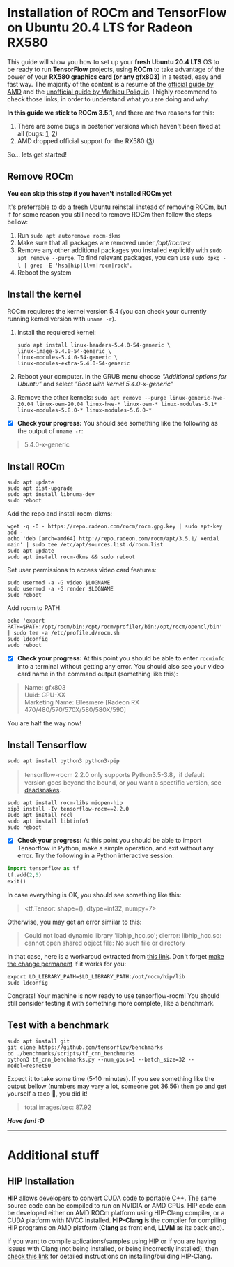 # Installation of ROCm and TensorFlow on Ubuntu 20.4 LTS for Radeon RX580 
This guide will show you how to set up your **fresh Ubuntu 20.4 LTS** OS to be ready to run **TensorFlow** projects, using **ROCm** to take advantage of the power of your **RX580 graphics card (or any gfx803)** in a tested, easy and fast way.
The majority of the content is a resume of the [official guide by AMD](https://rocmdocs.amd.com/en/latest/Installation_Guide/Installation-Guide.html) and the [unofficial guide by Mathieu Poliquin](https://www.videogames.ai/Install-ROCM-Machine-Learning-AMD-GPU). I highly recommend to check those links, in order to understand what you are doing and why.

**In this guide we stick to ROCm 3.5.1**, and there are two reasons for this:
1. There are some bugs in posterior versions which haven't been fixed at all (bugs: [1](https://github.com/RadeonOpenCompute/ROCm/issues/1269), [2](https://github.com/RadeonOpenCompute/ROCm/issues/1265))
2. AMD dropped official support for the RX580 ([3](https://github.com/RadeonOpenCompute/ROCm/issues/1353))

So... lets get started!
## Remove ROCm
**You can skip this step if you haven't installed ROCm yet**

It's preferrable to do a fresh Ubuntu reinstall instead of removing ROCm, but
if for some reason you still need to remove ROCm then follow the steps bellow:
1. Run ```sudo apt autoremove rocm-dkms```
2. Make sure that all packages are removed under */opt/rocm-x*
3. Remove any other additional packages you installed explicitly with ```sudo apt remove --purge```. To find relevant packages, you can use `sudo dpkg -l | grep -E 'hsa|hip|llvm|rocm|rock'`.
4. Reboot the system

## Install the kernel
ROCm requieres the kernel version 5.4 (you can check your currently running kernel version with `uname -r`).

1. Install the requiered kernel: 

   ```
   sudo apt install linux-headers-5.4.0-54-generic \
   linux-image-5.4.0-54-generic \
   linux-modules-5.4.0-54-generic \
   linux-modules-extra-5.4.0-54-generic  
   ```

2. Reboot your computer. In the GRUB menu choose *"Additional options for Ubuntu"* and select *"Boot with kernel 5.4.0-x-generic"*

3. Remove the other kernels: `sudo apt remove --purge linux-generic-hwe-20.04 linux-oem-20.04 linux-hwe-* linux-oem-* linux-modules-5.1* linux-modules-5.8.0-* linux-modules-5.6.0-* `

- [x] **Check your progress:** You should see something like the following as the output of `uname -r`:
> 5.4.0-x-generic

## Install ROCm
```
sudo apt update
sudo apt dist-upgrade
sudo apt install libnuma-dev
sudo reboot
```

Add the repo and install rocm-dkms:
```
wget -q -O - https://repo.radeon.com/rocm/rocm.gpg.key | sudo apt-key add -
echo 'deb [arch=amd64] http://repo.radeon.com/rocm/apt/3.5.1/ xenial main' | sudo tee /etc/apt/sources.list.d/rocm.list
sudo apt update
sudo apt install rocm-dkms && sudo reboot
```
Set user permissions to access video card features:
```
sudo usermod -a -G video $LOGNAME
sudo usermod -a -G render $LOGNAME
sudo reboot
```
Add rocm to PATH:
```
echo 'export PATH=$PATH:/opt/rocm/bin:/opt/rocm/profiler/bin:/opt/rocm/opencl/bin' | sudo tee -a /etc/profile.d/rocm.sh
sudo ldconfig
sudo reboot
```
- [x] **Check your progress:** At this point you should be able to enter `rocminfo` into a terminal without getting any error. You should also see your video card name in the command output (something like this):
> Name:                    gfx803                             
> Uuid:                    GPU-XX                             
> Marketing Name:          Ellesmere [Radeon RX 470/480/570/570X/580/580X/590]

You are half the way now!
## Install Tensorflow

```
sudo apt install python3 python3-pip
```

> tensorflow-rocm 2.2.0 only supports Python3.5-3.8，if default version goes beyond the bound, or you want a spectific version, see [deadsnakes](https://launchpad.net/~deadsnakes/+archive/ubuntu/ppa).

```
sudo apt install rocm-libs miopen-hip
pip3 install -Iv tensorflow-rocm==2.2.0
sudo apt install rccl
sudo apt install libtinfo5
sudo reboot
```
- [x] **Check your progress:** At this point you should be able to import Tensorflow in Python, make a simple operation, and exit without any error. Try the following in a Python interactive session:
```python
import tensorflow as tf
tf.add(2,5)
exit()
```
In case everything is OK, you should see something like this: 
> <tf.Tensor: shape=(), dtype=int32, numpy=7>

Otherwise, you may get an error similar to this:
>  Could not load dynamic library 'libhip_hcc.so'; dlerror: libhip_hcc.so: cannot open shared object file: No such file or directory

In that case, here is a workaroud extracted from [this link](https://github.com/RadeonOpenCompute/ROCm/issues/1163). Don't forget [make the change permanent](https://askubuntu.com/questions/887442/how-to-permanently-set-an-environment-variable) if it works for you:
```
export LD_LIBRARY_PATH=$LD_LIBRARY_PATH:/opt/rocm/hip/lib
sudo ldconfig
```

Congrats! Your machine is now ready to use tensorflow-rocm! You should still consider testing it with something more complete, like a benchmark.
## Test with a benchmark
```
sudo apt install git
git clone https://github.com/tensorflow/benchmarks
cd ./benchmarks/scripts/tf_cnn_benchmarks
python3 tf_cnn_benchmarks.py --num_gpus=1 --batch_size=32 --model=resnet50
```
Expect it to take some time (5-10 minutes). If you see something like the output bellow (numbers may vary a lot, someone got 36.56) then go and get yourself a taco 🌮, you did it!
> total images/sec: 87.92

***Have fun! :D***

-------
# Additional stuff
## HIP Installation
**HIP** allows developers to convert CUDA code to portable C++. The same source code can be compiled to run on NVIDIA or AMD GPUs. HIP code can be developed either on AMD ROCm platform using HIP-Clang compiler, or a CUDA platform with NVCC installed. **HIP-Clang** is the compiler for compiling HIP programs on AMD platform (**Clang** as front end, **LLVM** as its back end).

If you want to compile aplications/samples using HIP or if you are having issues with Clang (not being installed, or being incorrectly installed), then [check this link](https://rocmdocs.amd.com/en/latest/Installation_Guide/HIP-Installation.html#amd-platform) for detailed instructions on installing/building HIP-Clang.
